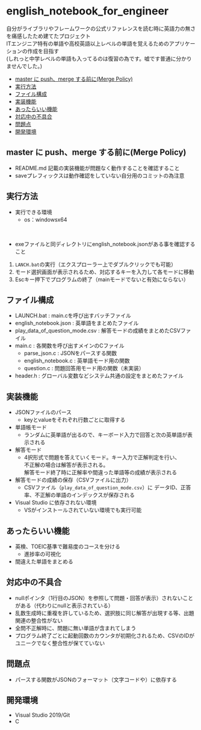 # english_notebook_for_engineer

自分がライブラリやフレームワークの公式リファレンスを読む時に英語力の無さを痛感したため建てたプロジェクト  
ITエンジニア特有の単語や高校英語以上レベルの単語を覚えるためのアプリケーションの作成を目指す  
(しれっと中学レベルの単語も入ってるのは復習の為です。嘘です普通に分かりませんでした。)

- [master に push、merge する前に(Merge Policy)](#master-に-pushmerge-する前にmerge-policy)
- [実行方法](#実行方法)
- [ファイル構成](#ファイル構成)
- [実装機能](#実装機能)
- [あったらいい機能](#あったらいい機能)
- [対応中の不具合](#対応中の不具合)
- [問題点](#問題点)
- [開発環境](#開発環境)

## master に push、merge する前に(Merge Policy)

- README.md 記載の実装機能が問題なく動作することを確認すること
- saveプレフィックスは動作確認をしていない自分用のコミットの為注意

## 実行方法

- 実行できる環境
  - os：windowsx64
<br/>

- exeファイルと同ディレクトリにenglish_notebook.jsonがある事を確認すること

1. `LANCH.bat`の実行（エクスプローラー上でダブルクリックでも可能）
1. モード選択画面が表示されるため、対応するキーを入力して各モードに移動
1. Escキー押下でプログラムの終了（mainモードでないと有効にならない）

## ファイル構成

- LAUNCH.bat : main.cを呼び出すバッチファイル
- english_notebook.json : 英単語をまとめたファイル
- play_data_of_question_mode.csv : 解答モードの成績をまとめたCSVファイル
- main.c : 各関数を呼び出すメインのCファイル
  - parse_json.c : JSONをパースする関数
  - english_notebook.c : 英単語モード用の関数
  - question.c : 問題回答用モード用の関数（未実装）
- header.h : グローバル変数などシステム共通の設定をまとめたファイル

## 実装機能

- JSONファイルのパース
  - keyとvalueをそれぞれ行数ごとに取得する
- 単語帳モード
  - ランダムに英単語が出るので、キーボード入力で回答と次の英単語が表示される
- 解答モード
  - 4択形式で問題を答えていくモード。キー入力で正解判定を行い、  
    不正解の場合は解答が表示される。  
    解答モード終了時に正解率や間違った単語等の成績が表示される
- 解答モードの成績の保存（CSVファイルに出力）
  - CSVファイル（`play_data_of_question_mode.csv`）に
  データID、正答率、不正解の単語のインデックスが保存される
- Visual Studio に依存されない環境
  - VSがインストールされていない環境でも実行可能

## あったらいい機能

- 英検、TOEIC基準で難易度のコースを分ける
  - 進捗率の可視化
- 間違えた単語をまとめる

## 対応中の不具合

- nullポインタ（1行目のJSON）を参照して問題・回答が表示）されないことがある（代わりにnullと表示されている）
- 乱数生成時に重複を許しているため、選択肢に同じ解答が出現する等、出題関連の整合性がない
- 全問不正解時に、問題に無い単語が含まれてしまう
- プログラム終了ごとに起動回数のカウンタが初期化されるため、CSVのIDがユニークでなく整合性が保てていない

## 問題点

- パースする関数がJSONのフォーマット（文字コードや）に依存する

## 開発環境

- Visual Studio 2019/Git
- C
